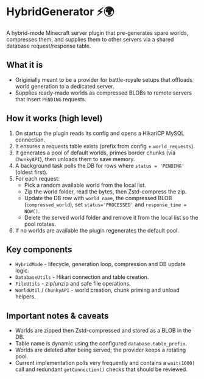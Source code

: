 # HybridGenerator ⚡️🌍

A hybrid-mode Minecraft server plugin that pre-generates spare worlds, compresses them, and supplies them to other servers via a shared database request/response table.

## What it is
- Originially meant to be a provider for battle-royale setups that offloads world generation to a dedicated server.
- Supplies ready-made worlds as compressed BLOBs to remote servers that insert `PENDING` requests.

## How it works (high level)
1. On startup the plugin reads its config and opens a HikariCP MySQL connection.
2. It ensures a requests table exists (prefix from config + `world_requests`).
3. It generates a pool of default worlds, primes border chunks (via `ChunkyAPI`), then unloads them to save memory.
4. A background task polls the DB for rows where `status = 'PENDING'` (oldest first).
5. For each request:
    - Pick a random available world from the local list.
    - Zip the world folder, read the bytes, then Zstd-compress the zip.
    - Update the DB row with `world_name`, the compressed BLOB (`compressed_world`), set `status='PROCESSED'` and `response_time = NOW()`.
    - Delete the served world folder and remove it from the local list so the pool rotates.
6. If no worlds are available the plugin regenerates the default pool.

## Key components
- `HybridMode` \- lifecycle, generation loop, compression and DB update logic.
- `DatabaseUtils` \- Hikari connection and table creation.
- `FileUtils` \- zip/unzip and safe file operations.
- `WorldUtil` / `ChunkyAPI` \- world creation, chunk priming and unload helpers.

## Important notes & caveats
- Worlds are zipped then Zstd-compressed and stored as a BLOB in the DB.
- Table name is dynamic using the configured `database.table_prefix`.
- Worlds are deleted after being served; the provider keeps a rotating pool.
- Current implementation polls very frequently and contains a `wait(1000)` call and redundant `getConnection()` checks that should be reviewed.